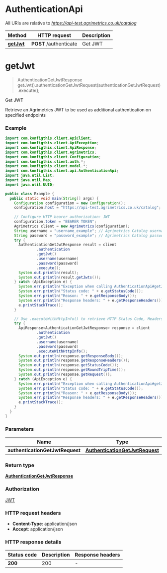 # AuthenticationApi

All URIs are relative to *https://api-test.agrimetrics.co.uk/catalog*

| Method | HTTP request | Description |
|------------- | ------------- | -------------|
| [**getJwt**](AuthenticationApi.md#getJwt) | **POST** /authenticate | Get JWT |


<a name="getJwt"></a>
# **getJwt**
> AuthenticationGetJwtResponse getJwt().authenticationGetJwtRequest(authenticationGetJwtRequest).execute();

Get JWT

Retrieve an Agrimetrics JWT to be used as additional authentication on specified endpoints

### Example
```java
import com.konfigthis.client.ApiClient;
import com.konfigthis.client.ApiException;
import com.konfigthis.client.ApiResponse;
import com.konfigthis.client.Agrimetrics;
import com.konfigthis.client.Configuration;
import com.konfigthis.client.auth.*;
import com.konfigthis.client.model.*;
import com.konfigthis.client.api.AuthenticationApi;
import java.util.List;
import java.util.Map;
import java.util.UUID;

public class Example {
  public static void main(String[] args) {
    Configuration configuration = new Configuration();
    configuration.host = "https://api-test.agrimetrics.co.uk/catalog";
    
    // Configure HTTP bearer authorization: JWT
    configuration.token = "BEARER TOKEN";
    Agrimetrics client = new Agrimetrics(configuration);
    String username = "username_example"; // Agrimetrics Catalog username
    String password = "password_example"; // Agrimetrics Catalog password
    try {
      AuthenticationGetJwtResponse result = client
              .authentication
              .getJwt()
              .username(username)
              .password(password)
              .execute();
      System.out.println(result);
      System.out.println(result.getJwts());
    } catch (ApiException e) {
      System.err.println("Exception when calling AuthenticationApi#getJwt");
      System.err.println("Status code: " + e.getStatusCode());
      System.err.println("Reason: " + e.getResponseBody());
      System.err.println("Response headers: " + e.getResponseHeaders());
      e.printStackTrace();
    }

    // Use .executeWithHttpInfo() to retrieve HTTP Status Code, Headers and Request
    try {
      ApiResponse<AuthenticationGetJwtResponse> response = client
              .authentication
              .getJwt()
              .username(username)
              .password(password)
              .executeWithHttpInfo();
      System.out.println(response.getResponseBody());
      System.out.println(response.getResponseHeaders());
      System.out.println(response.getStatusCode());
      System.out.println(response.getRoundTripTime());
      System.out.println(response.getRequest());
    } catch (ApiException e) {
      System.err.println("Exception when calling AuthenticationApi#getJwt");
      System.err.println("Status code: " + e.getStatusCode());
      System.err.println("Reason: " + e.getResponseBody());
      System.err.println("Response headers: " + e.getResponseHeaders());
      e.printStackTrace();
    }
  }
}

```

### Parameters

| Name | Type | Description  | Notes |
|------------- | ------------- | ------------- | -------------|
| **authenticationGetJwtRequest** | [**AuthenticationGetJwtRequest**](AuthenticationGetJwtRequest.md)|  | [optional] |

### Return type

[**AuthenticationGetJwtResponse**](AuthenticationGetJwtResponse.md)

### Authorization

[JWT](../README.md#JWT)

### HTTP request headers

 - **Content-Type**: application/json
 - **Accept**: application/json

### HTTP response details
| Status code | Description | Response headers |
|-------------|-------------|------------------|
| **200** | 200 |  -  |

